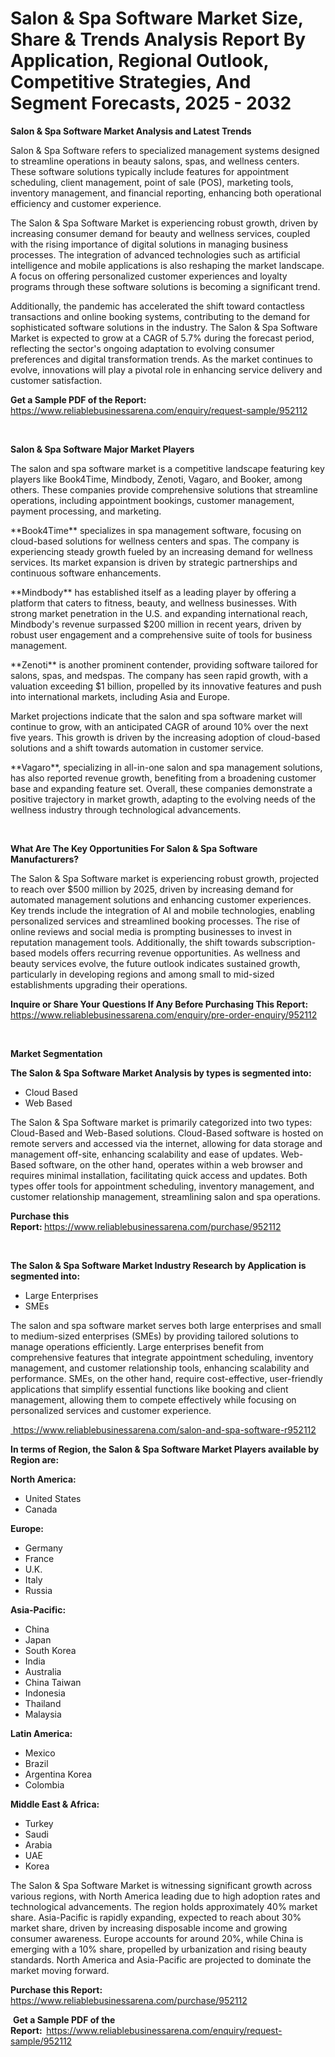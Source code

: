 <p><h1>Salon & Spa Software Market Size, Share & Trends Analysis Report By Application, Regional Outlook, Competitive Strategies, And Segment Forecasts, 2025 - 2032</h1></p><p><strong>Salon & Spa Software Market Analysis and Latest Trends</strong></p>
<p><p>Salon & Spa Software refers to specialized management systems designed to streamline operations in beauty salons, spas, and wellness centers. These software solutions typically include features for appointment scheduling, client management, point of sale (POS), marketing tools, inventory management, and financial reporting, enhancing both operational efficiency and customer experience.</p><p>The Salon & Spa Software Market is experiencing robust growth, driven by increasing consumer demand for beauty and wellness services, coupled with the rising importance of digital solutions in managing business processes. The integration of advanced technologies such as artificial intelligence and mobile applications is also reshaping the market landscape. A focus on offering personalized customer experiences and loyalty programs through these software solutions is becoming a significant trend. </p><p>Additionally, the pandemic has accelerated the shift toward contactless transactions and online booking systems, contributing to the demand for sophisticated software solutions in the industry. The Salon & Spa Software Market is expected to grow at a CAGR of 5.7% during the forecast period, reflecting the sector's ongoing adaptation to evolving consumer preferences and digital transformation trends. As the market continues to evolve, innovations will play a pivotal role in enhancing service delivery and customer satisfaction.</p></p>
<p><strong>Get a Sample PDF of the Report:&nbsp;</strong> <a href="https://www.reliablebusinessarena.com/enquiry/request-sample/952112?utm_campaign=3276&utm_medium=2&utm_source=Github&utm_content=ia&utm_term=17042025&utm_id=salon-spa-software">https://www.reliablebusinessarena.com/enquiry/request-sample/952112</a></p>
<p>&nbsp;</p>
<p><strong>Salon & Spa Software Major Market Players</strong></p>
<p><p>The salon and spa software market is a competitive landscape featuring key players like Book4Time, Mindbody, Zenoti, Vagaro, and Booker, among others. These companies provide comprehensive solutions that streamline operations, including appointment bookings, customer management, payment processing, and marketing.</p><p>**Book4Time** specializes in spa management software, focusing on cloud-based solutions for wellness centers and spas. The company is experiencing steady growth fueled by an increasing demand for wellness services. Its market expansion is driven by strategic partnerships and continuous software enhancements.</p><p>**Mindbody** has established itself as a leading player by offering a platform that caters to fitness, beauty, and wellness businesses. With strong market penetration in the U.S. and expanding international reach, Mindbody's revenue surpassed $200 million in recent years, driven by robust user engagement and a comprehensive suite of tools for business management.</p><p>**Zenoti** is another prominent contender, providing software tailored for salons, spas, and medspas. The company has seen rapid growth, with a valuation exceeding $1 billion, propelled by its innovative features and push into international markets, including Asia and Europe.</p><p>Market projections indicate that the salon and spa software market will continue to grow, with an anticipated CAGR of around 10% over the next five years. This growth is driven by the increasing adoption of cloud-based solutions and a shift towards automation in customer service.</p><p>**Vagaro**, specializing in all-in-one salon and spa management solutions, has also reported revenue growth, benefiting from a broadening customer base and expanding feature set. Overall, these companies demonstrate a positive trajectory in market growth, adapting to the evolving needs of the wellness industry through technological advancements.</p></p>
<p>&nbsp;</p>
<p><strong>What Are The Key Opportunities For Salon & Spa Software Manufacturers?</strong></p>
<p><p>The Salon & Spa Software market is experiencing robust growth, projected to reach over $500 million by 2025, driven by increasing demand for automated management solutions and enhancing customer experiences. Key trends include the integration of AI and mobile technologies, enabling personalized services and streamlined booking processes. The rise of online reviews and social media is prompting businesses to invest in reputation management tools. Additionally, the shift towards subscription-based models offers recurring revenue opportunities. As wellness and beauty services evolve, the future outlook indicates sustained growth, particularly in developing regions and among small to mid-sized establishments upgrading their operations.</p></p>
<p><strong>Inquire or Share Your Questions If Any Before Purchasing This Report:</strong> <a href="https://www.reliablebusinessarena.com/enquiry/pre-order-enquiry/952112?utm_campaign=3276&utm_medium=2&utm_source=Github&utm_content=ia&utm_term=17042025&utm_id=salon-spa-software">https://www.reliablebusinessarena.com/enquiry/pre-order-enquiry/952112</a></p>
<p>&nbsp;</p>
<p><strong>Market Segmentation</strong></p>
<p><strong>The Salon & Spa Software Market Analysis by types is segmented into:</strong></p>
<p><ul><li>Cloud Based</li><li>Web Based</li></ul></p>
<p><p>The Salon & Spa Software market is primarily categorized into two types: Cloud-Based and Web-Based solutions. Cloud-Based software is hosted on remote servers and accessed via the internet, allowing for data storage and management off-site, enhancing scalability and ease of updates. Web-Based software, on the other hand, operates within a web browser and requires minimal installation, facilitating quick access and updates. Both types offer tools for appointment scheduling, inventory management, and customer relationship management, streamlining salon and spa operations.</p></p>
<p><strong>Purchase this Report:&nbsp;</strong><a href="https://www.reliablebusinessarena.com/purchase/952112?utm_campaign=3276&utm_medium=2&utm_source=Github&utm_content=ia&utm_term=17042025&utm_id=salon-spa-software">https://www.reliablebusinessarena.com/purchase/952112</a></p>
<p>&nbsp;</p>
<p><strong>The Salon & Spa Software Market Industry Research by Application is segmented into:</strong></p>
<p><ul><li>Large Enterprises</li><li>SMEs</li></ul></p>
<p><p>The salon and spa software market serves both large enterprises and small to medium-sized enterprises (SMEs) by providing tailored solutions to manage operations efficiently. Large enterprises benefit from comprehensive features that integrate appointment scheduling, inventory management, and customer relationship tools, enhancing scalability and performance. SMEs, on the other hand, require cost-effective, user-friendly applications that simplify essential functions like booking and client management, allowing them to compete effectively while focusing on personalized services and customer experience.</p></p>
<p><a href="https://www.reliablebusinessarena.com/salon-and-spa-software-r952112?utm_campaign=3276&utm_medium=2&utm_source=Github&utm_content=ia&utm_term=17042025&utm_id=salon-spa-software">&nbsp;https://www.reliablebusinessarena.com/salon-and-spa-software-r952112</a></p>
<p><strong>In terms of Region, the Salon & Spa Software Market Players available by Region are:</strong></p>
<p>
    <p> <strong> North America: </strong>
        <ul>
            <li>United States</li>
            <li>Canada</li>
        </ul>
        </p> 
    <p> <strong> Europe: </strong>
        <ul>
            <li>Germany</li>
            <li>France</li>
            <li>U.K.</li>
            <li>Italy</li>
            <li>Russia</li>
        </ul>
        </p> 
    <p> <strong> Asia-Pacific: </strong>
        <ul>
            <li>China</li>
            <li>Japan</li>
            <li>South Korea</li>
            <li>India</li>
            <li>Australia</li>
            <li>China Taiwan</li>
            <li>Indonesia</li>
            <li>Thailand</li>
            <li>Malaysia</li>
        </ul>
        </p> 
    <p> <strong> Latin America: </strong>
        <ul>
            <li>Mexico</li>
            <li>Brazil</li>
            <li>Argentina Korea</li>
            <li>Colombia</li>
        </ul>
        </p> 
    <p> <strong> Middle East & Africa: </strong>
        <ul>
            <li>Turkey</li>
            <li>Saudi</li>
            <li>Arabia</li>
            <li>UAE</li>
            <li>Korea</li>
        </ul>
    </p>
    </p>
<p><p>The Salon & Spa Software Market is witnessing significant growth across various regions, with North America leading due to high adoption rates and technological advancements. The region holds approximately 40% market share. Asia-Pacific is rapidly expanding, expected to reach about 30% market share, driven by increasing disposable income and growing consumer awareness. Europe accounts for around 20%, while China is emerging with a 10% share, propelled by urbanization and rising beauty standards. North America and Asia-Pacific are projected to dominate the market moving forward.</p></p>
<p><strong>Purchase this Report: </strong><a href="https://www.reliablebusinessarena.com/purchase/952112?utm_campaign=3276&utm_medium=2&utm_source=Github&utm_content=ia&utm_term=17042025&utm_id=salon-spa-software">https://www.reliablebusinessarena.com/purchase/952112</a></p>
<p>&nbsp;<strong>Get a Sample PDF of the Report:&nbsp;&nbsp;</strong><a href="https://www.reliablebusinessarena.com/enquiry/request-sample/952112?utm_campaign=3276&utm_medium=2&utm_source=Github&utm_content=ia&utm_term=17042025&utm_id=salon-spa-software">https://www.reliablebusinessarena.com/enquiry/request-sample/952112</a></p>
<p><strong></strong></p>
<p><p></p><p></p><p></p></p>